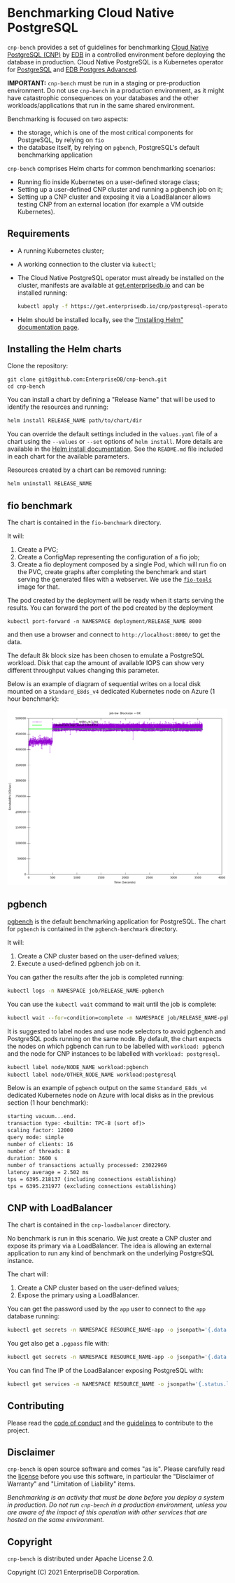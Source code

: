 # Benchmarking Cloud Native PostgreSQL

`cnp-bench` provides a set of guidelines for benchmarking
[Cloud Native PostgreSQL (CNP)](https://docs.enterprisedb.io/) by
[EDB](https://enterprisedb.com/) in a controlled environment before
deploying the database in production.
Cloud Native PostgreSQL is a Kubernetes operator for
[PostgreSQL](https://www.postgresql.org/) and
[EDB Postgres Advanced](https://www.enterprisedb.com/products/edb-postgres-advanced-server-secure-ha-oracle-compatible).

**IMPORTANT:** `cnp-bench` must be run in a staging or pre-production
environment. Do not use `cnp-bench` in a production environment, as it
might have catastrophic consequences on your databases and the other
workloads/applications that run in the same shared environment.

Benchmarking is focused on two aspects:

- the storage, which is one of the most critical components for PostgreSQL, by relying on `fio`
- the database itself, by relying on `pgbench`, PostgreSQL's default benchmarking application

`cnp-bench` comprises Helm charts for common benchmarking scenarios:

* Running fio inside Kubernetes on a user-defined storage class;
* Setting up a user-defined CNP cluster and running a pgbench job on it;
* Setting up a CNP cluster and exposing it via a LoadBalancer allows
  testing CNP from an external location (for example a VM outside Kubernetes).

## Requirements

* A running Kubernetes cluster;
* A working connection to the cluster via `kubectl`;
* The Cloud Native PostgreSQL operator must already be installed on the cluster, manifests are
  available at [get.enterprisedb.io](https://get.enterprisedb.io/cnp/)
  and can be installed running:

  ``` sh
  kubectl apply -f https://get.enterprisedb.io/cnp/postgresql-operator-VERSION.yaml
  ```

* Helm should be installed locally, see the
  ["Installing Helm" documentation page](https://helm.sh/docs/intro/install/).

## Installing the Helm charts

Clone the repository:

```
git clone git@github.com:EnterpriseDB/cnp-bench.git
cd cnp-bench
```

You can install a chart by defining a "Release Name" that will be used to
identify the resources and running:

``` sh
helm install RELEASE_NAME path/to/chart/dir
```

You can override the default settings included in the `values.yaml` file of a
chart using the `--values` or `--set` options of `helm install`.
More details are available in the
[Helm install documentation](https://helm.sh/docs/helm/helm_install/#helm-install).
See the `README.md` file included in each chart for the available parameters.

Resources created by a chart can be removed running:

``` sh
helm uninstall RELEASE_NAME
```

## fio benchmark

The chart is contained in the `fio-benchmark` directory.

It will:

1. Create a PVC;
1. Create a ConfigMap representing the configuration of a fio job;
1. Create a fio deployment composed by a single Pod, which will run fio on
   the PVC, create graphs after completing the benchmark and start serving the
   generated files with a webserver. We use the
   [`fio-tools`](https://github.com/wallnerryan/fio-tools`) image for that.

The pod created by the deployment will be ready when it starts serving the
results. You can forward the port of the pod created by the deployment

```
kubectl port-forward -n NAMESPACE deployment/RELEASE_NAME 8000
```

and then use a browser and connect to `http://localhost:8000/` to get the data.

The default 8k block size has been chosen to emulate a PostgreSQL workload.
Disk that cap the amount of available IOPS can show very different throughput
values changing this parameter.

Below is an example of diagram of sequential writes on a local disk
mounted on a `Standard_E8ds_v4` dedicated Kubernetes node on Azure
(1 hour benchmark):

![Sequential writes bandwidth](write_bw.1-2Draw.png)

## pgbench

[pgbench](https://www.postgresql.org/docs/current/pgbench.html) is the default
benchmarking application for PostgreSQL. The chart for `pgbench` is contained
in the `pgbench-benchmark` directory.

It will:

1. Create a CNP cluster based on the user-defined values;
1. Execute a used-defined pgbench job on it.

You can gather the results after the job is completed running:

``` sh
kubectl logs -n NAMESPACE job/RELEASE_NAME-pgbench
```

You can use the `kubectl wait` command to wait until the job is complete:

``` sh
kubectl wait --for=condition=complete -n NAMESPACE job/RELEASE_NAME-pgbench
```

It is suggested to label nodes and use node selectors to avoid pgbench and
PostgreSQL pods running on the same node. By default, the chart expects
the nodes on which pgbench can run to be labelled with `workload: pgbench`
and the node for CNP instances to be labelled with `workload: postgresql`.

``` sh
kubectl label node/NODE_NAME workload:pgbench
kubectl label node/OTHER_NODE_NAME workload:postgresql
```

Below is an example of `pgbench` output on the same `Standard_E8ds_v4`
dedicated Kubernetes node on Azure with local disks as in the previous section
(1 hour benchmark):

```console
starting vacuum...end.
transaction type: <builtin: TPC-B (sort of)>
scaling factor: 12000
query mode: simple
number of clients: 16
number of threads: 8
duration: 3600 s
number of transactions actually processed: 23022969
latency average = 2.502 ms
tps = 6395.218137 (including connections establishing)
tps = 6395.231977 (excluding connections establishing)
```

## CNP with LoadBalancer

The chart is contained in the `cnp-loadbalancer` directory.

No benchmark is run in this scenario. We just create a CNP cluster and expose
its primary via a LoadBalancer. The idea is allowing an external application
to run any kind of benchmark on the underlying PostgreSQL instance.

The chart will:

1. Create a CNP cluster based on the user-defined values;
1. Expose the primary using a LoadBalancer.

You can get the password used by the `app` user to connect to the `app` database
running:

``` sh
kubectl get secrets -n NAMESPACE RESOURCE_NAME-app -o jsonpath='{.data.password}' | tr -d '\n' | base64 -d
```

You get also get a `.pgpass` file with:

``` sh
kubectl get secrets -n NAMESPACE RESOURCE_NAME-app -o jsonpath='{.data.pgpass}' | tr -d '\n' | base64 -d
```

You can find The IP of the LoadBalancer exposing PostgreSQL with:

``` sh
kubectl get services -n NAMESPACE RESOURCE_NAME -o jsonpath='{.status.loadBalancer.ingress[].ip}'
```

## Contributing

Please read the [code of conduct](CODE-OF-CONDUCT.md) and the
[guidelines](CONTRIBUTING.md) to contribute to the project.

## Disclaimer

`cnp-bench` is open source software and comes "as is". Please carefully
read the [license](LICENSE) before you use this software, in particular
the "Disclaimer of Warranty" and "Limitation of Liability" items.

*Benchmarking is an activity that must be done before you deploy a system
in production. Do not run `cnp-bench` in a production environment, unless
you are aware of the impact of this operation with other services that
are hosted on the same environment.*

## Copyright

`cnp-bench` is distributed under Apache License 2.0.

Copyright (C) 2021 EnterpriseDB Corporation.
